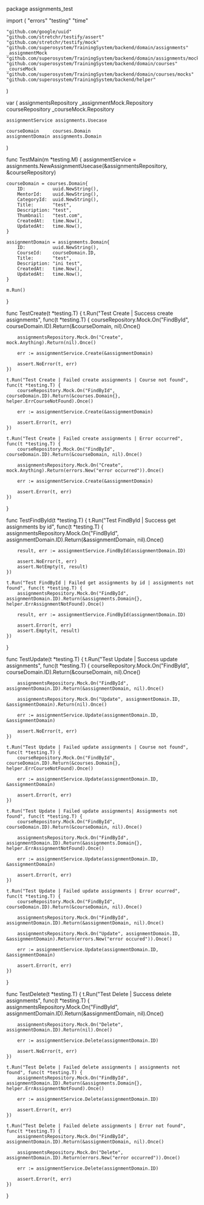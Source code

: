 package assignments_test

import (
	"errors"
	"testing"
	"time"

	"github.com/google/uuid"
	"github.com/stretchr/testify/assert"
	"github.com/stretchr/testify/mock"
	"github.com/superosystem/TrainingSystem/backend/domain/assignments"
	_assignmentMock "github.com/superosystem/TrainingSystem/backend/domain/assignments/mocks"
	"github.com/superosystem/TrainingSystem/backend/domain/courses"
	_courseMock "github.com/superosystem/TrainingSystem/backend/domain/courses/mocks"
	"github.com/superosystem/TrainingSystem/backend/helper"
)

var (
	assignmentsRepository _assignmentMock.Repository
	courseRepository      _courseMock.Repository

	assignmentService assignments.Usecase

	courseDomain     courses.Domain
	assignmentDomain assignments.Domain
)

func TestMain(m *testing.M) {
	assignmentService = assignments.NewAssignmentUsecase(&assignmentsRepository, &courseRepository)

	courseDomain = courses.Domain{
		ID:          uuid.NewString(),
		MentorId:    uuid.NewString(),
		CategoryId:  uuid.NewString(),
		Title:       "test",
		Description: "test",
		Thumbnail:   "test.com",
		CreatedAt:   time.Now(),
		UpdatedAt:   time.Now(),
	}

	assignmentDomain = assignments.Domain{
		ID:          uuid.NewString(),
		CourseId:    courseDomain.ID,
		Title:       "test",
		Description: "ini test",
		CreatedAt:   time.Now(),
		UpdatedAt:   time.Now(),
	}

	m.Run()
}

func TestCreate(t *testing.T) {
	t.Run("Test Create | Success create assignments", func(t *testing.T) {
		courseRepository.Mock.On("FindById", courseDomain.ID).Return(&courseDomain, nil).Once()

		assignmentsRepository.Mock.On("Create", mock.Anything).Return(nil).Once()

		err := assignmentService.Create(&assignmentDomain)

		assert.NoError(t, err)
	})

	t.Run("Test Create | Failed create assignments | Course not found", func(t *testing.T) {
		courseRepository.Mock.On("FindById", courseDomain.ID).Return(&courses.Domain{}, helper.ErrCourseNotFound).Once()

		err := assignmentService.Create(&assignmentDomain)

		assert.Error(t, err)
	})

	t.Run("Test Create | Failed create assignments | Error occurred", func(t *testing.T) {
		courseRepository.Mock.On("FindById", courseDomain.ID).Return(&courseDomain, nil).Once()

		assignmentsRepository.Mock.On("Create", mock.Anything).Return(errors.New("error occurred")).Once()

		err := assignmentService.Create(&assignmentDomain)

		assert.Error(t, err)
	})
}

func TestFindById(t *testing.T) {
	t.Run("Test FindById | Success get assignments by id", func(t *testing.T) {
		assignmentsRepository.Mock.On("FindById", assignmentDomain.ID).Return(&assignmentDomain, nil).Once()

		result, err := assignmentService.FindById(assignmentDomain.ID)

		assert.NoError(t, err)
		assert.NotEmpty(t, result)
	})

	t.Run("Test FindById | Failed get assignments by id | assignments not found", func(t *testing.T) {
		assignmentsRepository.Mock.On("FindById", assignmentDomain.ID).Return(&assignments.Domain{}, helper.ErrAssignmentNotFound).Once()

		result, err := assignmentService.FindById(assignmentDomain.ID)

		assert.Error(t, err)
		assert.Empty(t, result)
	})
}

func TestUpdate(t *testing.T) {
	t.Run("Test Update | Success update assignments", func(t *testing.T) {
		courseRepository.Mock.On("FindById", courseDomain.ID).Return(&courseDomain, nil).Once()

		assignmentsRepository.Mock.On("FindById", assignmentDomain.ID).Return(&assignmentDomain, nil).Once()

		assignmentsRepository.Mock.On("Update", assignmentDomain.ID, &assignmentDomain).Return(nil).Once()

		err := assignmentService.Update(assignmentDomain.ID, &assignmentDomain)

		assert.NoError(t, err)
	})

	t.Run("Test Update | Failed update assignments | Course not found", func(t *testing.T) {
		courseRepository.Mock.On("FindById", courseDomain.ID).Return(&courses.Domain{}, helper.ErrCourseNotFound).Once()

		err := assignmentService.Update(assignmentDomain.ID, &assignmentDomain)

		assert.Error(t, err)
	})

	t.Run("Test Update | Failed update assignments| Assignments not found", func(t *testing.T) {
		courseRepository.Mock.On("FindById", courseDomain.ID).Return(&courseDomain, nil).Once()

		assignmentsRepository.Mock.On("FindById", assignmentDomain.ID).Return(&assignments.Domain{}, helper.ErrAssignmentNotFound).Once()

		err := assignmentService.Update(assignmentDomain.ID, &assignmentDomain)

		assert.Error(t, err)
	})

	t.Run("Test Update | Failed update assignments | Error ocurred", func(t *testing.T) {
		courseRepository.Mock.On("FindById", courseDomain.ID).Return(&courseDomain, nil).Once()

		assignmentsRepository.Mock.On("FindById", assignmentDomain.ID).Return(&assignmentDomain, nil).Once()

		assignmentsRepository.Mock.On("Update", assignmentDomain.ID, &assignmentDomain).Return(errors.New("error occured")).Once()

		err := assignmentService.Update(assignmentDomain.ID, &assignmentDomain)

		assert.Error(t, err)
	})
}

func TestDelete(t *testing.T) {
	t.Run("Test Delete | Success delete assignments", func(t *testing.T) {
		assignmentsRepository.Mock.On("FindById", assignmentDomain.ID).Return(&assignmentDomain, nil).Once()

		assignmentsRepository.Mock.On("Delete", assignmentDomain.ID).Return(nil).Once()

		err := assignmentService.Delete(assignmentDomain.ID)

		assert.NoError(t, err)
	})

	t.Run("Test Delete | Failed delete assignments | assignments not found", func(t *testing.T) {
		assignmentsRepository.Mock.On("FindById", assignmentDomain.ID).Return(&assignments.Domain{}, helper.ErrAssignmentNotFound).Once()

		err := assignmentService.Delete(assignmentDomain.ID)

		assert.Error(t, err)
	})

	t.Run("Test Delete | Failed delete assignments | Error not found", func(t *testing.T) {
		assignmentsRepository.Mock.On("FindById", assignmentDomain.ID).Return(&assignmentDomain, nil).Once()

		assignmentsRepository.Mock.On("Delete", assignmentDomain.ID).Return(errors.New("error occurred")).Once()

		err := assignmentService.Delete(assignmentDomain.ID)

		assert.Error(t, err)
	})
}
